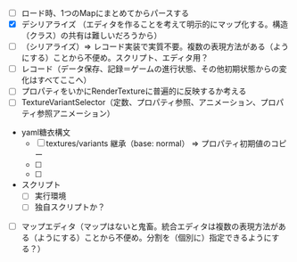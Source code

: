 - [ ] ロード時、1つのMapにまとめてからパースする
- [x] デシリアライズ （エディタを作ることを考えて明示的にマップ化する。構造（クラス）の共有は難しいだろうから）
- [ ] （シリアライズ）=> レコード実装で実質不要。複数の表現方法がある（ようにする）ことから不便め。スクリプト、エディタ用？
- [ ] レコード（データ保存、記録＝ゲームの進行状態、その他初期状態からの変化はすべてここへ）
- [ ] プロパティをいかにRenderTextureに普遍的に反映するか考える
- [ ] TextureVariantSelector（定数、プロパティ参照、アニメーション、プロパティ参照アニメーション）
- yaml糖衣構文
    - [ ] textures/variants 継承（base: normal） => プロパティ初期値のコピー
    - [ ] 
    - [ ] 
- スクリプト
    - [ ] 実行環境
    - [ ] 独自スクリプトか？
- [ ] マップエディタ（マップはないと鬼畜。統合エディタは複数の表現方法がある（ようにする）ことから不便め。分割を（個別に）指定できるようにする？）

